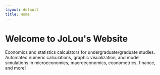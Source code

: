 ```yaml
---
layout: default
title: Home
---
```


# Welcome to JoLou's Website

Economics and statistics calculators for undergraduate/graduate studies. Automated numeric calculations, graphic visualization, and model simulations in microeconomics, macroeconomics, econometrics, finance, and more!
